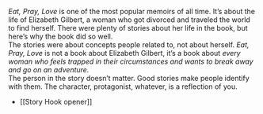 _Eat, Pray, Love_ is one of the most popular memoirs of all time. It’s about the life of Elizabeth Gilbert, a woman who got divorced and traveled the world to find herself. There were plenty of stories about her life in the book, but here’s why the book did so well.  
The stories were about concepts people related to, not about herself. _Eat, Pray, Love_ is not a book about Elizabeth Gilbert, it’s a book about _every woman who feels trapped in their circumstances and wants to break away and go on an adventure._  
The person in the story doesn’t matter. Good stories make people identify with them. The character, protagonist, whatever, is a reflection of you.

- [[Story Hook opener]]